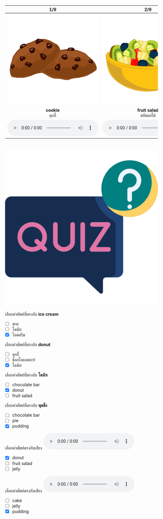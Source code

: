 <div class="carrousel">


|1/9|2/9|3/9|4/9|5/9|6/9|7/9|8/9|9/9|
| :----: | :----: | :----: | :----: | :----: | :----: | :----: | :----: | :----: |
|![](/media/img/desserts/cookie.svg)|![](/media/img/desserts/fruit&#x20;salad.svg)|![](/media/img/desserts/ice&#x20;cream.svg)|![](/media/img/desserts/pudding.svg)|![](/media/img/desserts/chocolate&#x20;bar.svg)|![](/media/img/desserts/cake.svg)|![](/media/img/desserts/donut.svg)|![](/media/img/desserts/pie.svg)|![](/media/img/desserts/jelly.svg)|
|**cookie**<br>คุกกี้|**fruit salad**<br>สลัดผลไม้|**ice cream**<br>ไอศครีม|**pudding**<br>พุดดิ้ง|**chocolate bar**<br>ช็อกโกแลตบาร์|**cake**<br>เค้ก|**donut**<br>โดนัท|**pie**<br>พาย|**jelly**<br>เยลลี่|
|![](/media/audio/cookie.mp3)|![](/media/audio/fruit&#x20;salad.mp3)|![](/media/audio/ice&#x20;cream.mp3)|![](/media/audio/pudding.mp3)|![](/media/audio/chocolate&#x20;bar.mp3)|![](/media/audio/cake.mp3)|![](/media/audio/donut.mp3)|![](/media/audio/pie.mp3)|![](/media/audio/jelly.mp3)|

</div>



# ![icon](/media/icons/quiz.svg) 


 เลือกคำศัพท์ที่ตรงกับ **ice cream**
 - [ ] พาย
 - [ ] โดนัท
 - [x] ไอศครีม

 เลือกคำศัพท์ที่ตรงกับ **donut**
 - [ ] คุกกี้
 - [ ] ช็อกโกแลตบาร์
 - [x] โดนัท

 เลือกคำศัพท์ที่ตรงกับ **โดนัท**
 - [ ] chocolate bar
 - [x] donut
 - [ ] fruit salad

 เลือกคำศัพท์ที่ตรงกับ **พุดดิ้ง**
 - [ ] chocolate bar
 - [ ] pie
 - [x] pudding

 เลือกคำศัพท์ตรงกับเสียง ![](/media/audio/donut.mp3) 
 - [x] donut
 - [ ] fruit salad
 - [ ] jelly

 เลือกคำศัพท์ตรงกับเสียง ![](/media/audio/pudding.mp3) 
 - [ ] cake
 - [ ] jelly
 - [x] pudding
